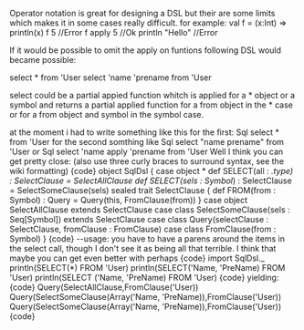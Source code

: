Operator notation is great for designing a DSL but their are some limits which makes it in some cases really difficult.
for example:
 val f = (x:Int) => println(x)
 f 5   //Error
 f apply 5 //Ok
 println "Hello" //Error

If it would be possible to omit the apply on funtions following DSL would became possible:

  select * from 'User
  select 'name 'prename from 'User

select could be a partial appied function whitch is applied for a * object or a symbol and returns a partial applied function for a from object in the * case or for a from object and symbol in the symbol case.

at the moment i had to write something like this for the first:
Sql select * from 'User
for the second somthing like
Sql select "name prename" from 'User   or
Sql select 'name apply 'prename from 'User
Well I think you can get pretty close:
(also use three curly braces to surround syntax, see the wiki formatting)
{code}
object SqlDsl {
  case object *
  def SELECT(all : *.type) : SelectClause = SelectAllClause
  def SELECT(sels : Symbol*) : SelectClause = SelectSomeClause(sels)
  sealed trait SelectClause {
    def FROM(from : Symbol) : Query = Query(this, FromClause(from))
  }
  case object SelectAllClause extends SelectClause
  case class SelectSomeClause(sels : Seq[Symbol]) extends SelectClause
  case class Query(selectClause : SelectClause, fromClause : FromClause)
  case class FromClause(from : Symbol)
}
{code}
--usage:
you have to have a parens around the items in the select call, though I don't see it as being all that terrible. I think that maybe you can get even better with perhaps 
{code}
import SqlDsl._
println(SELECT(*) FROM 'User)
println(SELECT('Name, 'PreName) FROM 'User)
println(SELECT ('Name, 'PreName) FROM 'User)
{code}
yielding:
{code}
Query(SelectAllClause,FromClause('User))
Query(SelectSomeClause(Array('Name, 'PreName)),FromClause('User))
Query(SelectSomeClause(Array('Name, 'PreName)),FromClause('User))
{code}
